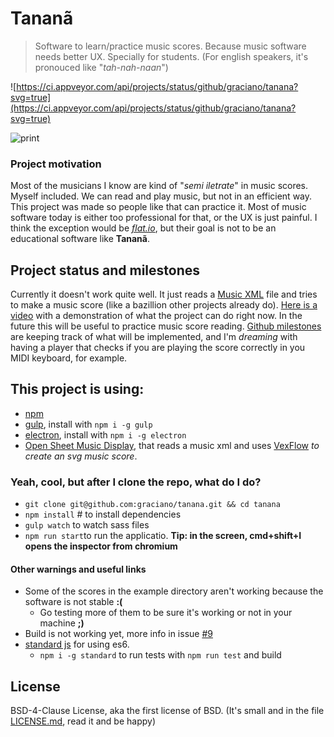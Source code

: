 Tananã
======

> Software to learn/practice music scores. Because music software needs better UX. Specially for students. (For english speakers, it's pronouced like "*tah-nah-naan*")

![https://ci.appveyor.com/api/projects/status/github/graciano/tanana?svg=true](https://ci.appveyor.com/api/projects/status/github/graciano/tanana?svg=true)


![print](https://i.imgur.com/FYmVeXm.png?2)

### Project motivation

Most of the musicians I know are kind of "*semi iletrate*" in music scores. Myself included. We can read and play music, but not in an efficient way. This project was made so people like that can practice it. Most of music software today is either too professional for that, or the UX is just painful. I think the exception would be *[flat.io](https://flat.io)*, but their goal is not to be an educational software like **Tananã**.

## Project status and milestones

Currently it doesn't work quite well. It just reads a [Music XML](https://usermanuals.musicxml.com/MusicXML/MusicXML.htm#Tutorial.htm%3FTocPath%3DMusicXML%25203.0%2520Tutorial%7C_____0) file and tries to make a music score (like a bazillion other projects already do). [Here is a video](https://drive.google.com/file/d/0BzCvf4xDDyNpWHpveDlud05FRlU/view?usp=sharing) with a demonstration of what the project can do right now. In the future this will be useful to practice music score reading. [Github milestones](https://github.com/graciano/tanana/milestones) are keeping track of what will be implemented, and I'm *dreaming* with having a player that checks if you are playing the score correctly in you MIDI keyboard, for example.

## This project is using:

 - [npm](https://www.npmjs.com/)
 - [gulp](http://gulpjs.com/), install with `npm i -g gulp`
 - [electron](https://electron.atom.io), install with `npm i -g electron`
 - [Open Sheet Music Display](http://opensheetmusicdisplay.org), that reads a music xml and uses [VexFlow](https://github.com/0xfe/vexflow) *to create an svg music score*.

### Yeah, cool, but after I clone the repo, what do I do?

 - `git clone git@github.com:graciano/tanana.git && cd tanana`
 - `npm install` # to install dependencies
 - `gulp watch` to watch sass files
 - `npm run start`to run the applicatio. **Tip: in the screen, cmd+shift+I opens the inspector from chromium**

#### Other warnings and useful links

  - Some of the scores in the example directory aren't working because the software is not stable **:(**
    - Go testing more of them to be sure it's working or not in your machine **;)**
  - Build is not working yet, more info in issue [#9](https://github.com/graciano/tanana/issues/9)
  - [standard js](https://github.com/feross/standard) for using es6.
    - `npm i -g standard` to run tests with `npm run test` and build

## License
BSD-4-Clause License, aka the first license of BSD. (It's small and in the file [LICENSE.md](LICENSE.md), read it and be happy)
